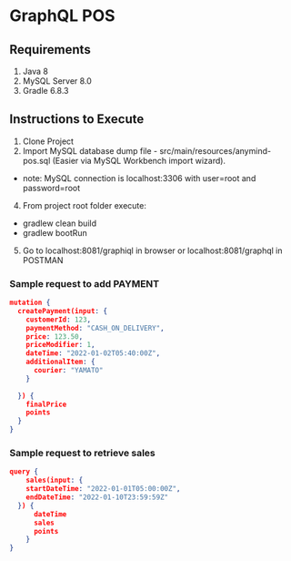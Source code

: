 # GraphQL POS
## Requirements
1. Java 8
2. MySQL Server 8.0
3. Gradle 6.8.3

## Instructions to Execute

1. Clone Project
2. Import MySQL database dump file - src/main/resources/anymind-pos.sql (Easier via MySQL Workbench import wizard). 
* note: MySQL connection is localhost:3306 with user=root and password=root
4. From project root folder execute:
* gradlew clean build
* gradlew bootRun
5. Go to localhost:8081/graphiql in browser or localhost:8081/graphql in POSTMAN

### Sample request to add PAYMENT
```json
mutation {
  createPayment(input: {
    customerId: 123,
    paymentMethod: "CASH_ON_DELIVERY",
    price: 123.50,
    priceModifier: 1,
    dateTime: "2022-01-02T05:40:00Z",
    additionalItem: {
      courier: "YAMATO"
    }
    
  }) {
    finalPrice
    points
  }
}
```
### Sample request to retrieve sales
```json
query {
	sales(input: {
    startDateTime: "2022-01-01T05:00:00Z", 
    endDateTime: "2022-01-10T23:59:59Z"
  }) {
	  dateTime
	  sales
	  points
	}
}
```
